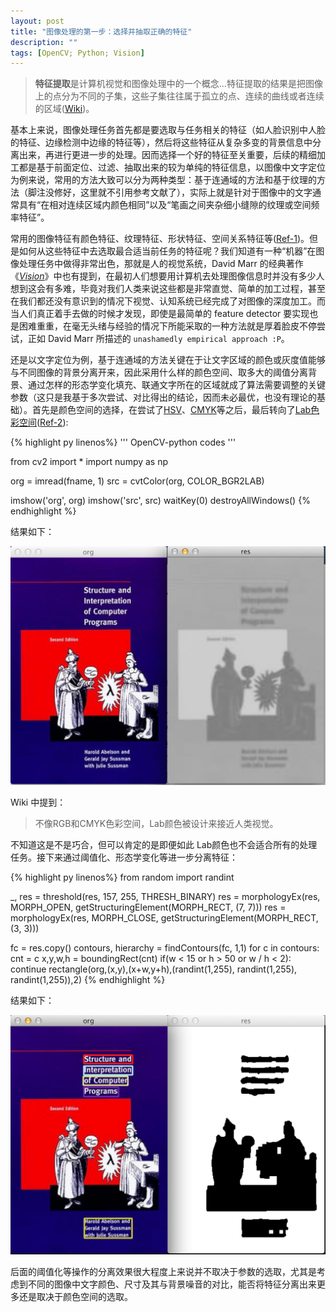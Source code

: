 ```yaml
---
layout: post
title: "图像处理的第一步：选择并抽取正确的特征"
description: ""
tags: [OpenCV; Python; Vision]
---
```


> **特征提取**是计算机视觉和图像处理中的一个概念...特征提取的结果是把图像上的点分为不同的子集，这些子集往往属于孤立的点、连续的曲线或者连续的区域([Wiki](http://zh.wikipedia.org/wiki/%E7%89%B9%E5%BE%81%E6%8F%90%E5%8F%96))。

基本上来说，图像处理任务首先都是要选取与任务相关的特征（如人脸识别中人脸的特征、边缘检测中边缘的特征等），然后将这些特征从复杂多变的背景信息中分离出来，再进行更进一步的处理。因而选择一个好的特征至关重要，后续的精细加工都是基于前面定位、过滤、抽取出来的较为单纯的特征信息，以图像中文字定位为例来说，常用的方法大致可以分为两种类型：基于连通域的方法和基于纹理的方法（脚注没修好，这里就不引用参考文献了），实际上就是针对于图像中的文字通常具有“在相对连续区域内颜色相同”以及“笔画之间夹杂细小缝隙的纹理或空间频率特征”。

常用的图像特征有颜色特征、纹理特征、形状特征、空间关系特征等([Ref-1](http://blog.sina.com.cn/s/blog_4e6680090100d2s9.html))。但是如何从这些特征中去选取最合适当前任务的特征呢？我们知道有一种“机器”在图像处理任务中做得非常出色，那就是人的视觉系统，David Marr 的经典著作 《*[Vision](http://book.douban.com/subject/5273663/)*》中也有提到，在最初人们想要用计算机去处理图像信息时并没有多少人想到这会有多难，毕竟对我们人类来说这些都是非常直觉、简单的加工过程，甚至在我们都还没有意识到的情况下视觉、认知系统已经完成了对图像的深度加工。而当人们真正着手去做的时候才发现，即使是最简单的 feature detector 要实现也是困难重重，在毫无头绪与经验的情况下所能采取的一种方法就是厚着脸皮不停尝试，正如 David Marr 所描述的 `unashamedly empirical approach :P`。

还是以文字定位为例，基于连通域的方法关键在于让文字区域的颜色或灰度值能够与不同图像的背景分离开来，因此采用什么样的颜色空间、取多大的阈值分离背景、通过怎样的形态学变化填充、联通文字所在的区域就成了算法需要调整的关键参数（这只是我基于多次尝试、对比得出的结论，因而未必最优，也没有理论的基础）。首先是颜色空间的选择，在尝试了[HSV](http://zh.wikipedia.org/wiki/HSV%E8%89%B2%E5%BD%A9%E5%B1%9E%E6%80%A7%E6%A8%A1%E5%BC%8F)、[CMYK](http://zh.wikipedia.org/wiki/CMYK)等之后，最后转向了[Lab色彩空间](http://zh.wikipedia.org/wiki/Lab%E8%89%B2%E5%BD%A9%E7%A9%BA%E9%97%B4)([Ref-2](http://www.cnblogs.com/skyseraph/archive/2011/08/11/2135291.html)):

{% highlight py linenos%}
'''
OpenCV-python codes
'''

from cv2 import *
import numpy as np

org = imread(fname, 1)
src = cvtColor(org, COLOR_BGR2LAB)

imshow('org', org)
imshow('src', src)
waitKey(0)
destroyAllWindows()
{% endhighlight %}

结果如下：

![](/assets/imgs/blog/sicp.png)

Wiki 中提到：
> 不像RGB和CMYK色彩空间，Lab颜色被设计来接近人类视觉。

不知道这是不是巧合，但可以肯定的是即便如此 Lab颜色也不会适合所有的处理任务。接下来通过阈值化、形态学变化等进一步分离特征：

{% highlight py linenos%}
from random import randint

_, res = threshold(res, 157, 255, THRESH_BINARY)
res = morphologyEx(res, MORPH_OPEN, getStructuringElement(MORPH_RECT, (7, 7)))
res = morphologyEx(res, MORPH_CLOSE, getStructuringElement(MORPH_RECT, (3, 3)))

fc = res.copy()
contours, hierarchy = findContours(fc, 1,1)
for c in contours:
    cnt = c
    x,y,w,h = boundingRect(cnt)
    if(w < 15 or h > 50 or w / h < 2):
        continue
    rectangle(org,(x,y),(x+w,y+h),(randint(1,255), randint(1,255), randint(1,255)),2)
{% endhighlight %}

结果如下：

![](/assets/imgs/blog/sicp_res.png)

后面的阈值化等操作的分离效果很大程度上来说并不取决于参数的选取，尤其是考虑到不同的图像中文字颜色、尺寸及其与背景噪音的对比，能否将特征分离出来更多还是取决于颜色空间的选取。